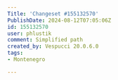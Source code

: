 ```yaml
---
Title: 'Changeset #155132570'
PublishDate: 2024-08-12T07:05:06Z
id: 155132570
user: phlustik
comment: Simplified path
created_by: Vespucci 20.0.6.0
tags:
- Montenegro

---
```

